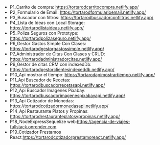 + P1_Carrito de compra: https://tortarodcarritocompra.netlify.app/
+ P2_Formulario de Email: https://tortarodformularioemail.netlify.app/
+ P3_Buscador con filtros: https://tortarodbuscadorconfiltros.netlify.app/
+ P4_Lista de Ideas con Local Storage: https://tortarodlistaideas.netlify.app/
+ P5_Poliza Seguros con Prototype: https://tortarodpolizaseguro.netlify.app/
+ P6_Gestor Gastos Simple Con Clases: https://tortarodgestorgastossimple.netlify.app/
+ P7_Administrador de Citas Con Clases y CRUD: https://tortarodadministradorcitas.netlify.app/
+ P9_Gestor de citas CRM con indexedDb: https://tortarodgestorclientesindexeddb.netlify.app/
+ P10_Api mostrar el tiempo: https://tortarodapimostrartiempo.netlify.app/
+ P11_Api Buscador de Recetas: https://tortarodbuscadorrecetasapi.netlify.app/
+ P12_Api Buscador Imagenes Pixabay: https://tortarodbuscadorimagenespixabayapi.netlify.app/
+ P13_Api Cotizador de Monedas: https://tortarodcotizadormonedasapi.netlify.app/
+ P14_Api Restaurante Platos y Propinas: https://tortarodrestauranteplatosypropinas.netlify.app/
+ P18_NodeExpressSequelize web:https://agencia-de-viajes-fullstack.onrender.com
+ P19_Cotizador Prestamos React:https://tortarodcotizadorprestamoreact.netlify.app/